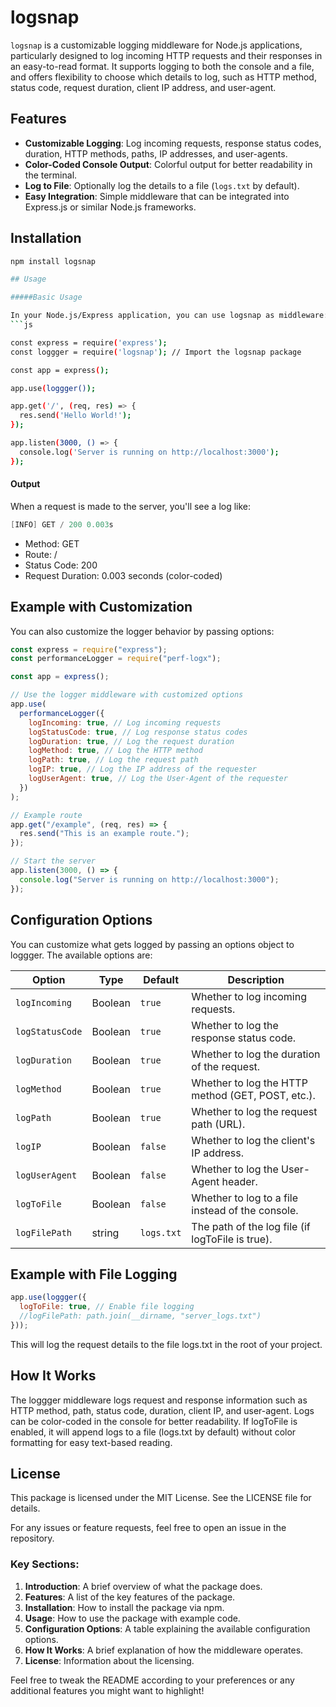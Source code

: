 # logsnap

`logsnap` is a customizable logging middleware for Node.js applications, particularly designed to log incoming HTTP requests and their responses in an easy-to-read format. It supports logging to both the console and a file, and offers flexibility to choose which details to log, such as HTTP method, status code, request duration, client IP address, and user-agent.

## Features
- **Customizable Logging**: Log incoming requests, response status codes, duration, HTTP methods, paths, IP addresses, and user-agents.
- **Color-Coded Console Output**: Colorful output for better readability in the terminal.
- **Log to File**: Optionally log the details to a file (`logs.txt` by default).
- **Easy Integration**: Simple middleware that can be integrated into Express.js or similar Node.js frameworks.

## Installation

```bash
npm install logsnap

## Usage

#####Basic Usage

In your Node.js/Express application, you can use logsnap as middleware:
```js

const express = require('express');
const loggger = require('logsnap'); // Import the logsnap package

const app = express();

app.use(loggger());

app.get('/', (req, res) => {
  res.send('Hello World!');
});

app.listen(3000, () => {
  console.log('Server is running on http://localhost:3000');
});
```

#### Output

When a request is made to the server, you'll see a log like:

```csharp
[INFO] GET / 200 0.003s
```

- Method: GET
- Route: /
- Status Code: 200
- Request Duration: 0.003 seconds (color-coded)

## Example with Customization

You can also customize the logger behavior by passing options:

```js
const express = require("express");
const performanceLogger = require("perf-logx");

const app = express();

// Use the logger middleware with customized options
app.use(
  performanceLogger({
    logIncoming: true, // Log incoming requests
    logStatusCode: true, // Log response status codes
    logDuration: true, // Log the request duration
    logMethod: true, // Log the HTTP method
    logPath: true, // Log the request path
    logIP: true, // Log the IP address of the requester
    logUserAgent: true, // Log the User-Agent of the requester
  })
);

// Example route
app.get("/example", (req, res) => {
  res.send("This is an example route.");
});

// Start the server
app.listen(3000, () => {
  console.log("Server is running on http://localhost:3000");
});
```

## Configuration Options
You can customize what gets logged by passing an options object to loggger. The available options are:

| Option          | Type    | Default | Description                                                   |
| --------------- | ------- | ------- | ------------------------------------------------------------- |
| `logIncoming`   | Boolean | `true`  | Whether to log incoming requests.       |
| `logStatusCode` | Boolean | `true`  | Whether to log the response status code. |
| `logDuration`   | Boolean | `true`  | Whether to log the duration of the request.    |
| `logMethod`     | Boolean | `true`  | Whether to log the HTTP method (GET, POST, etc.).          |
| `logPath`       | Boolean | `true`  | Whether to log the request path (URL).        |
| `logIP`         | Boolean | `false` | Whether to log the client's IP address.              |
| `logUserAgent`  | Boolean | `false` | Whether to log the User-Agent header.              |
| `logToFile`     | Boolean | `false` | Whether to log to a file instead of the console.               |
| `logFilePath`   | string | `logs.txt` | The path of the log file (if logToFile is true).               |

## Example with File Logging

```js
app.use(loggger({
  logToFile: true, // Enable file logging
  //logFilePath: path.join(__dirname, "server_logs.txt")
}));
```
This will log the request details to the file logs.txt in the root of your project.

## How It Works
The loggger middleware logs request and response information such as HTTP method, path, status code, duration, client IP, and user-agent.
Logs can be color-coded in the console for better readability.
If logToFile is enabled, it will append logs to a file (logs.txt by default) without color formatting for easy text-based reading.

## License

This package is licensed under the MIT License. See the LICENSE file for details.

For any issues or feature requests, feel free to open an issue in the repository.
### Key Sections:
1. **Introduction**: A brief overview of what the package does.
2. **Features**: A list of the key features of the package.
3. **Installation**: How to install the package via npm.
4. **Usage**: How to use the package with example code.
5. **Configuration Options**: A table explaining the available configuration options.
6. **How It Works**: A brief explanation of how the middleware operates.
7. **License**: Information about the licensing.

Feel free to tweak the README according to your preferences or any additional features you might want to highlight!
